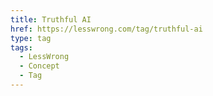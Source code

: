 ```yaml
---
title: Truthful AI
href: https://lesswrong.com/tag/truthful-ai
type: tag
tags:
  - LessWrong
  - Concept
  - Tag
---
```


